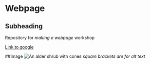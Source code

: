 # Webpage
## Subheading
Repository for *making a webpage* workshop

[Link to google](https://www.google.com)

##Image
![An alder shrub with cones](IMG_20230713_104435.jpg)
*square brackets are for alt text*
